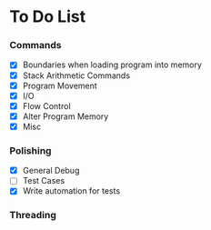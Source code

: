 # To Do List

### Commands

- [x]  Boundaries when loading program into memory
- [x]  Stack Arithmetic Commands
- [x]  Program Movement
- [x]  I/O
- [x]  Flow Control
- [x]  Alter Program Memory
- [x]  Misc

### Polishing
- [x] General Debug
- [ ] Test Cases
- [x] Write automation for tests

### Threading